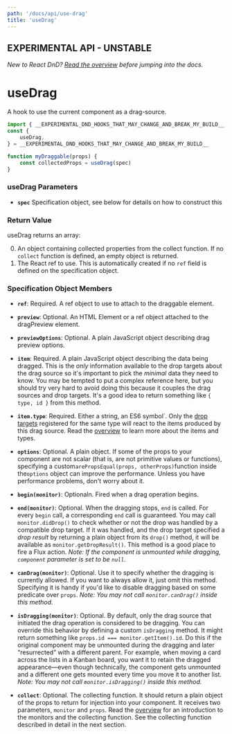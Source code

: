 ```yaml
---
path: '/docs/api/use-drag'
title: 'useDrag'
---
```


## EXPERIMENTAL API - UNSTABLE

_New to React DnD? [Read the overview](/docs/overview) before jumping into the docs._

# useDrag

A hook to use the current component as a drag-source.

```js
import { __EXPERIMENTAL_DND_HOOKS_THAT_MAY_CHANGE_AND_BREAK_MY_BUILD__ } from 'react-dnd'
const {
	useDrag,
} = __EXPERIMENTAL_DND_HOOKS_THAT_MAY_CHANGE_AND_BREAK_MY_BUILD__

function myDraggable(props) {
	const collectedProps = useDrag(spec)
}
```

### useDrag Parameters

- **`spec`** Specification object, see below for details on how to construct this

### Return Value

useDrag returns an array:

0. An object containing collected properties from the collect function. If no `collect` function is defined, an empty object is returned.
1. The React ref to use. This is automatically created if no `ref` field is defined on the specification object.

### Specification Object Members

- **`ref`**: Required. A ref object to use to attach to the draggable element.

- **`preview`**: Optional. An HTML Element or a ref object attached to the dragPreview element.

- **`previewOptions`**: Optional. A plain JavaScript object describing drag preview options.

- **`item`**: Required. A plain JavaScript object describing the data being dragged. This is the _only_ information available to the drop targets about the drag source so it's important to pick the _minimal_ data they need to know. You may be tempted to put a complex reference here, but you should try very hard to avoid doing this because it couples the drag sources and drop targets. It's a good idea to return something like `{ type, id }` from this method.

- **`item.type`**: Required. Either a string, an ES6 symbol`. Only the [drop targets](/docs/api/drop-target) registered for the same type will react to the items produced by this drag source. Read the [overview](/docs/overview) to learn more about the items and types.

- **`options`**: Optional. A plain object. If some of the props to your component are not scalar (that is, are not primitive values or functions), specifying a custom`arePropsEqual(props, otherProps)`function inside the`options` object can improve the performance. Unless you have performance problems, don't worry about it.

- **`begin(monitor)`**: Optionaln. Fired when a drag operation begins.

- **`end(monitor)`**: Optional. When the dragging stops, `end` is called. For every `begin` call, a corresponding `end` call is guaranteed. You may call `monitor.didDrop()` to check whether or not the drop was handled by a compatible drop target. If it was handled, and the drop target specified a _drop result_ by returning a plain object from its `drop()` method, it will be available as `monitor.getDropResult()`. This method is a good place to fire a Flux action. _Note: If the component is unmounted while dragging, `component` parameter is set to be `null`._

- **`canDrag(monitor)`**: Optional. Use it to specify whether the dragging is currently allowed. If you want to always allow it, just omit this method. Specifying it is handy if you'd like to disable dragging based on some predicate over `props`. _Note: You may not call `monitor.canDrag()` inside this method._

- **`isDragging(monitor)`**: Optional. By default, only the drag source that initiated the drag operation is considered to be dragging. You can override this behavior by defining a custom `isDragging` method. It might return something like `props.id === monitor.getItem().id`. Do this if the original component may be unmounted during the dragging and later “resurrected” with a different parent. For example, when moving a card across the lists in a Kanban board, you want it to retain the dragged appearance—even though technically, the component gets unmounted and a different one gets mounted every time you move it to another list. _Note: You may not call `monitor.isDragging()` inside this method._

* **`collect`**: Optional. The collecting function. It should return a plain object of the props to return for injection into your component. It receives two parameters, `monitor` and `props`. Read the [overview](/docs/overview) for an introduction to the monitors and the collecting function. See the collecting function described in detail in the next section.
